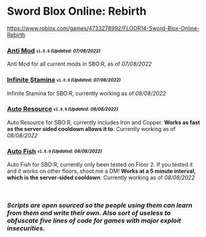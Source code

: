# Sword Blox Online: Rebirth
https://www.roblox.com/games/4733278992/FLOOR14-Sword-Blox-Online-Rebirth

### [Anti Mod](/SBO-R/Scripts/antimod.lua) <sub><sup>`v1.0.0` *(Updated: 07/08/2022)*</sup></sub>
Anti Mod for all current mods in SBO:R, as of *07/08/2022*

### [Infinite Stamina](/SBO-R/Scripts/infinitestamina.lua) <sub><sup>`v1.0.0` *(Updated: 07/08/2022)*</sup></sub>
Infinite Stamina for SBO:R, currently working as of *08/08/2022*

### [Auto Resource](/SBO-R/Scripts/autoresource.lua) <sub><sup>`v1.0.0` *(Updated: 08/08/2022)*</sup></sub>
Auto Resource for SBO:R, currently includes Iron and Copper. **Works as fast as the server sided cooldown allows it to**. Currently working as of *08/08/2022*

### [Auto Fish](/SBO-R/Scripts/autofish.lua) <sub><sup>`v1.0.0` *(Updated: 08/08/2022)*</sup></sub>
Auto Fish for SBO:R, currently only been tested on Floor 2. If you tested it and it works on other floors, shoot me a DM! **Works at a 5 minute interval, which is the server-sided cooldown**. Currently working as of *08/08/2022*

&nbsp;
&nbsp;
&nbsp;
&nbsp;

### ***Scripts are open sourced so the people using them can learn from them and write their own. Also sort of useless to obfuscate five lines of code for games with major exploit insecurities.***
